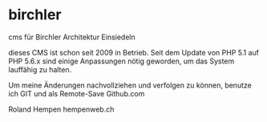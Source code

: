 # birchler
cms für Birchler Architektur Einsiedeln 

dieses CMS ist schon seit 2009 in Betrieb. 
Seit dem Update von PHP 5.1 auf PHP 5.6.x sind einige Anpassungen nötig geworden, um das System lauffähig zu halten.

Um meine Änderungen nachvollziehen und verfolgen zu können, benutze ich GIT und als Remote-Save Github.com

Roland Hempen
hempenweb.ch
